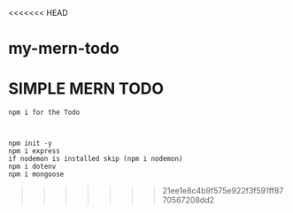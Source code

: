 <<<<<<< HEAD
# my-mern-todo
 SIMPLE MERN TODO 
=======
```
npm i for the Todo



npm init -y 
npm i express
if nodemon is installed skip (npm i nodemon)
npm i dotenv
npm i mongoose
```
>>>>>>> 21ee1e8c4b9f575e922f3f591ff8770567208dd2
